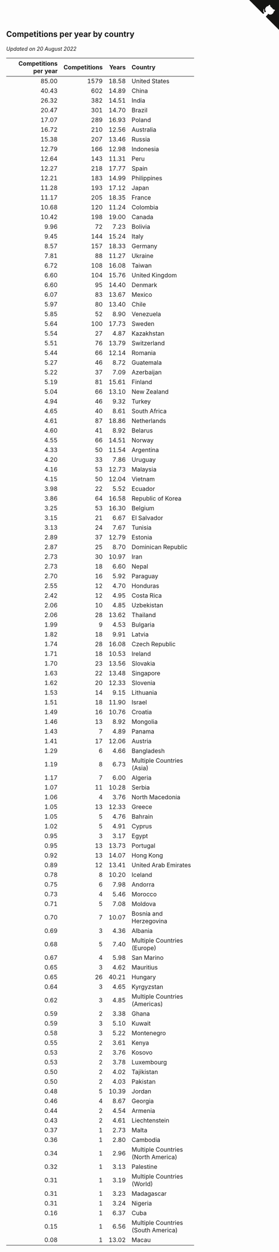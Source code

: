 ## Competitions per year by country

*Updated on 20 August 2022*

| Competitions per year | Competitions | Years | Country |
| ---: | ---: | ---: | :--- |
| 85.00 | 1579 | 18.58 | United States |
| 40.43 | 602 | 14.89 | China |
| 26.32 | 382 | 14.51 | India |
| 20.47 | 301 | 14.70 | Brazil |
| 17.07 | 289 | 16.93 | Poland |
| 16.72 | 210 | 12.56 | Australia |
| 15.38 | 207 | 13.46 | Russia |
| 12.79 | 166 | 12.98 | Indonesia |
| 12.64 | 143 | 11.31 | Peru |
| 12.27 | 218 | 17.77 | Spain |
| 12.21 | 183 | 14.99 | Philippines |
| 11.28 | 193 | 17.12 | Japan |
| 11.17 | 205 | 18.35 | France |
| 10.68 | 120 | 11.24 | Colombia |
| 10.42 | 198 | 19.00 | Canada |
| 9.96 | 72 | 7.23 | Bolivia |
| 9.45 | 144 | 15.24 | Italy |
| 8.57 | 157 | 18.33 | Germany |
| 7.81 | 88 | 11.27 | Ukraine |
| 6.72 | 108 | 16.08 | Taiwan |
| 6.60 | 104 | 15.76 | United Kingdom |
| 6.60 | 95 | 14.40 | Denmark |
| 6.07 | 83 | 13.67 | Mexico |
| 5.97 | 80 | 13.40 | Chile |
| 5.85 | 52 | 8.90 | Venezuela |
| 5.64 | 100 | 17.73 | Sweden |
| 5.54 | 27 | 4.87 | Kazakhstan |
| 5.51 | 76 | 13.79 | Switzerland |
| 5.44 | 66 | 12.14 | Romania |
| 5.27 | 46 | 8.72 | Guatemala |
| 5.22 | 37 | 7.09 | Azerbaijan |
| 5.19 | 81 | 15.61 | Finland |
| 5.04 | 66 | 13.10 | New Zealand |
| 4.94 | 46 | 9.32 | Turkey |
| 4.65 | 40 | 8.61 | South Africa |
| 4.61 | 87 | 18.86 | Netherlands |
| 4.60 | 41 | 8.92 | Belarus |
| 4.55 | 66 | 14.51 | Norway |
| 4.33 | 50 | 11.54 | Argentina |
| 4.20 | 33 | 7.86 | Uruguay |
| 4.16 | 53 | 12.73 | Malaysia |
| 4.15 | 50 | 12.04 | Vietnam |
| 3.98 | 22 | 5.52 | Ecuador |
| 3.86 | 64 | 16.58 | Republic of Korea |
| 3.25 | 53 | 16.30 | Belgium |
| 3.15 | 21 | 6.67 | El Salvador |
| 3.13 | 24 | 7.67 | Tunisia |
| 2.89 | 37 | 12.79 | Estonia |
| 2.87 | 25 | 8.70 | Dominican Republic |
| 2.73 | 30 | 10.97 | Iran |
| 2.73 | 18 | 6.60 | Nepal |
| 2.70 | 16 | 5.92 | Paraguay |
| 2.55 | 12 | 4.70 | Honduras |
| 2.42 | 12 | 4.95 | Costa Rica |
| 2.06 | 10 | 4.85 | Uzbekistan |
| 2.06 | 28 | 13.62 | Thailand |
| 1.99 | 9 | 4.53 | Bulgaria |
| 1.82 | 18 | 9.91 | Latvia |
| 1.74 | 28 | 16.08 | Czech Republic |
| 1.71 | 18 | 10.53 | Ireland |
| 1.70 | 23 | 13.56 | Slovakia |
| 1.63 | 22 | 13.48 | Singapore |
| 1.62 | 20 | 12.33 | Slovenia |
| 1.53 | 14 | 9.15 | Lithuania |
| 1.51 | 18 | 11.90 | Israel |
| 1.49 | 16 | 10.76 | Croatia |
| 1.46 | 13 | 8.92 | Mongolia |
| 1.43 | 7 | 4.89 | Panama |
| 1.41 | 17 | 12.06 | Austria |
| 1.29 | 6 | 4.66 | Bangladesh |
| 1.19 | 8 | 6.73 | Multiple Countries (Asia) |
| 1.17 | 7 | 6.00 | Algeria |
| 1.07 | 11 | 10.28 | Serbia |
| 1.06 | 4 | 3.76 | North Macedonia |
| 1.05 | 13 | 12.33 | Greece |
| 1.05 | 5 | 4.76 | Bahrain |
| 1.02 | 5 | 4.91 | Cyprus |
| 0.95 | 3 | 3.17 | Egypt |
| 0.95 | 13 | 13.73 | Portugal |
| 0.92 | 13 | 14.07 | Hong Kong |
| 0.89 | 12 | 13.41 | United Arab Emirates |
| 0.78 | 8 | 10.20 | Iceland |
| 0.75 | 6 | 7.98 | Andorra |
| 0.73 | 4 | 5.46 | Morocco |
| 0.71 | 5 | 7.08 | Moldova |
| 0.70 | 7 | 10.07 | Bosnia and Herzegovina |
| 0.69 | 3 | 4.36 | Albania |
| 0.68 | 5 | 7.40 | Multiple Countries (Europe) |
| 0.67 | 4 | 5.98 | San Marino |
| 0.65 | 3 | 4.62 | Mauritius |
| 0.65 | 26 | 40.21 | Hungary |
| 0.64 | 3 | 4.65 | Kyrgyzstan |
| 0.62 | 3 | 4.85 | Multiple Countries (Americas) |
| 0.59 | 2 | 3.38 | Ghana |
| 0.59 | 3 | 5.10 | Kuwait |
| 0.58 | 3 | 5.22 | Montenegro |
| 0.55 | 2 | 3.61 | Kenya |
| 0.53 | 2 | 3.76 | Kosovo |
| 0.53 | 2 | 3.78 | Luxembourg |
| 0.50 | 2 | 4.02 | Tajikistan |
| 0.50 | 2 | 4.03 | Pakistan |
| 0.48 | 5 | 10.39 | Jordan |
| 0.46 | 4 | 8.67 | Georgia |
| 0.44 | 2 | 4.54 | Armenia |
| 0.43 | 2 | 4.61 | Liechtenstein |
| 0.37 | 1 | 2.73 | Malta |
| 0.36 | 1 | 2.80 | Cambodia |
| 0.34 | 1 | 2.96 | Multiple Countries (North America) |
| 0.32 | 1 | 3.13 | Palestine |
| 0.31 | 1 | 3.19 | Multiple Countries (World) |
| 0.31 | 1 | 3.23 | Madagascar |
| 0.31 | 1 | 3.24 | Nigeria |
| 0.16 | 1 | 6.37 | Cuba |
| 0.15 | 1 | 6.56 | Multiple Countries (South America) |
| 0.08 | 1 | 13.02 | Macau |


<a href="https://github.com/jonatanklosko/wca_statistics" class="github-corner" aria-label="View source on Github"><svg width="80" height="80" viewBox="0 0 250 250" style="fill:#151513; color:#fff; position: absolute; top: 0; border: 0; right: 0;" aria-hidden="true"><path d="M0,0 L115,115 L130,115 L142,142 L250,250 L250,0 Z"></path><path d="M128.3,109.0 C113.8,99.7 119.0,89.6 119.0,89.6 C122.0,82.7 120.5,78.6 120.5,78.6 C119.2,72.0 123.4,76.3 123.4,76.3 C127.3,80.9 125.5,87.3 125.5,87.3 C122.9,97.6 130.6,101.9 134.4,103.2" fill="currentColor" style="transform-origin: 130px 106px;" class="octo-arm"></path><path d="M115.0,115.0 C114.9,115.1 118.7,116.5 119.8,115.4 L133.7,101.6 C136.9,99.2 139.9,98.4 142.2,98.6 C133.8,88.0 127.5,74.4 143.8,58.0 C148.5,53.4 154.0,51.2 159.7,51.0 C160.3,49.4 163.2,43.6 171.4,40.1 C171.4,40.1 176.1,42.5 178.8,56.2 C183.1,58.6 187.2,61.8 190.9,65.4 C194.5,69.0 197.7,73.2 200.1,77.6 C213.8,80.2 216.3,84.9 216.3,84.9 C212.7,93.1 206.9,96.0 205.4,96.6 C205.1,102.4 203.0,107.8 198.3,112.5 C181.9,128.9 168.3,122.5 157.7,114.1 C157.9,116.9 156.7,120.9 152.7,124.9 L141.0,136.5 C139.8,137.7 141.6,141.9 141.8,141.8 Z" fill="currentColor" class="octo-body"></path></svg></a><style>.github-corner:hover .octo-arm{animation:octocat-wave 560ms ease-in-out}@keyframes octocat-wave{0%,100%{transform:rotate(0)}20%,60%{transform:rotate(-25deg)}40%,80%{transform:rotate(10deg)}}@media (max-width:500px){.github-corner:hover .octo-arm{animation:none}.github-corner .octo-arm{animation:octocat-wave 560ms ease-in-out}}</style>
